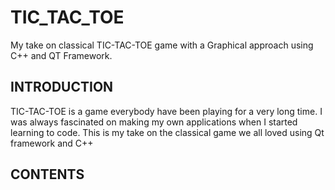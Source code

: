 # TIC_TAC_TOE
My take on classical TIC-TAC-TOE game with a Graphical approach using C++ and QT Framework.

## INTRODUCTION
TIC-TAC-TOE is a game everybody have been playing for a very long time. I was always fascinated on making my own applications when I started learning to code.
This is my take on the classical game we all loved using Qt framework and C++

## CONTENTS

